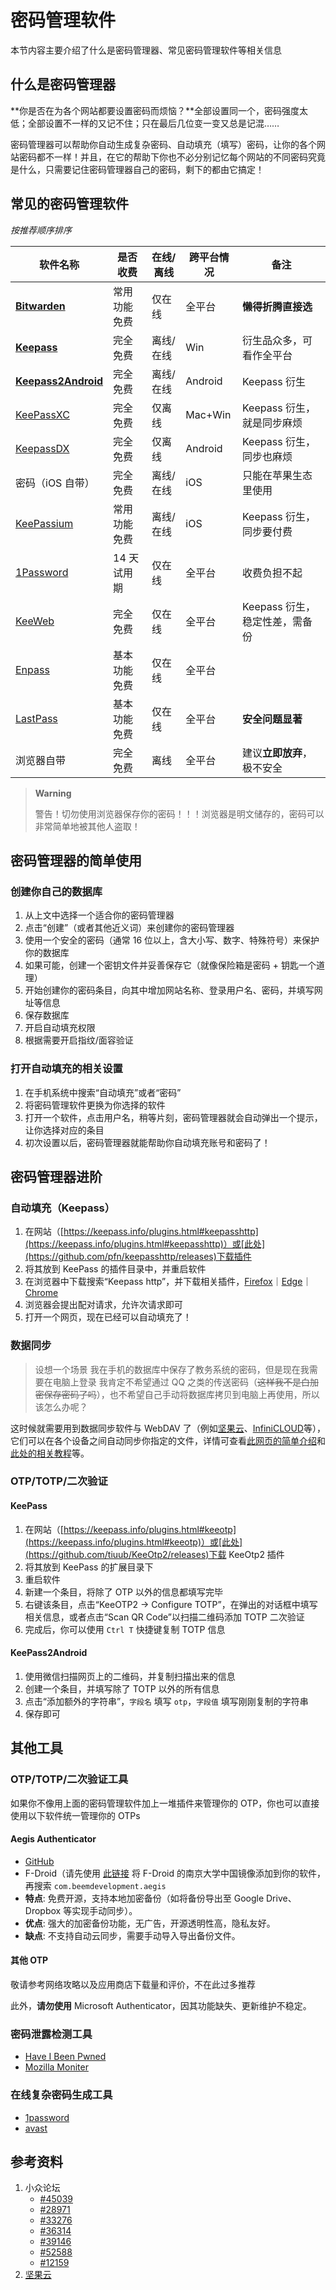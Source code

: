 # 密码管理软件

本节内容主要介绍了什么是密码管理器、常见密码管理软件等相关信息

## 什么是密码管理器

**你是否在为各个网站都要设置密码而烦恼？**全部设置同一个，密码强度太低；全部设置不一样的又记不住；只在最后几位变一变又总是记混……

密码管理器可以帮助你自动生成复杂密码、自动填充（填写）密码，让你的各个网站密码都不一样！并且，在它的帮助下你也不必分别记忆每个网站的不同密码究竟是什么，只需要记住密码管理器自己的密码，剩下的都由它搞定！

## 常见的密码管理软件

_按推荐顺序排序_

| 软件名称                                                           | 是否收费     | 在线/离线 | 跨平台情况 | 备注                           |
| ------------------------------------------------------------------ | ------------ | --------- | ---------- | ------------------------------ |
| [**Bitwarden**](https://bitwarden.com/)                            | 常用功能免费 | 仅在线    | 全平台     | **懒得折腾直接选**             |
| [**Keepass**](https://keepass.info/)                               | 完全免费     | 离线/在线 | Win        | 衍生品众多，可看作全平台       |
| [**Keepass2Android**](https://github.com/PhilippC/keepass2android) | 完全免费     | 离线/在线 | Android    | Keepass 衍生                   |
| [KeePassXC](https://keepassxc.org/)                                | 完全免费     | 仅离线    | Mac+Win    | Keepass 衍生，就是同步麻烦     |
| [KeepassDX](https://www.keepassdx.com/)                            | 完全免费     | 仅离线    | Android    | Keepass 衍生，同步也麻烦       |
| 密码（iOS 自带）                                                   | 完全免费     | 离线/在线 | iOS        | 只能在苹果生态里使用           |
| [KeePassium](https://keepassium.com/)                              | 常用功能免费 | 离线/在线 | iOS        | Keepass 衍生，同步要付费       |
| [1Password](https://1password.com/zh-cn)                           | 14 天试用期  | 仅在线    | 全平台     | 收费负担不起                   |
| [KeeWeb](https://keeweb.info/)                                     | 完全免费     | 仅在线    | 全平台     | Keepass 衍生，稳定性差，需备份 |
| [Enpass](https://www.enpass.io/)                                   | 基本功能免费 | 仅在线    | 全平台     |                                |
| [LastPass](https://www.lastpass.com/)                              | 基本功能免费 | 仅在线    | 全平台     | **安全问题显著**               |
| 浏览器自带                                                         | 完全免费     | 离线      | 全平台     | 建议**立即放弃**，极不安全     |

> **Warning**
>
> 警告！切勿使用浏览器保存你的密码！！！浏览器是明文储存的，密码可以非常简单地被其他人盗取！

## 密码管理器的简单使用

### 创建你自己的数据库

1. 从上文中选择一个适合你的密码管理器
2. 点击“创建”（或者其他近义词）来创建你的密码管理器
3. 使用一个安全的密码（通常 16 位以上，含大小写、数字、特殊符号）来保护你的数据库
4. 如果可能，创建一个密钥文件并妥善保存它（就像保险箱是密码 + 钥匙一个道理）
5. 开始创建你的密码条目，向其中增加网站名称、登录用户名、密码，并填写网址等信息
6. 保存数据库
7. 开启自动填充权限
8. 根据需要开启指纹/面容验证

### 打开自动填充的相关设置

1. 在手机系统中搜索“自动填充”或者“密码”
2. 将密码管理软件更换为你选择的软件
3. 打开一个软件，点击用户名，稍等片刻，密码管理器就会自动弹出一个提示，让你选择对应的条目
4. 初次设置以后，密码管理器就能帮助你自动填充账号和密码了！

## 密码管理器进阶

### 自动填充（Keepass）

1. 在网站（[https://keepass.info/plugins.html#keepasshttp](https://keepass.info/plugins.html#keepasshttp)）或[此处](https://github.com/pfn/keepasshttp/releases)下载插件
2. 将其放到 KeePass 的插件目录中，并重启软件
3. 在浏览器中下载搜索“Keepass http”，并下载相关插件，[Firefox](https://addons.mozilla.org/zh-CN/firefox/addon/keepasshttp-connector/)｜[Edge](https://microsoftedge.microsoft.com/addons/detail/jnhjknbfnclancjpknceboifoegiompf)｜[Chrome](https://chrome.google.com/webstore/detail/chromeipass/ompiailgknfdndiefoaoiligalphfdae?hl=en)
4. 浏览器会提出配对请求，允许次请求即可
5. 打开一个网页，现在已经可以自动填充了！

### 数据同步

> 设想一个场景
> 我在手机的数据库中保存了教务系统的密码，但是现在我需要在电脑上登录
> 我肯定不希望通过 QQ 之类的传送密码（~~这样我不是白加密保存密码了吗~~），也不希望自己手动将数据库拷贝到电脑上再使用，所以该怎么办呢？

这时候就需要用到数据同步软件与 WebDAV 了（例如[坚果云](https://www.jianguoyun.com/)、[InfiniCLOUD](https://infini-cloud.net/en/)等），它们可以在各个设备之间自动同步你指定的文件，详情可查看[此网页的简单介绍](https://help.jianguoyun.com/?p=3348)和[此处的相关教程](https://help.jianguoyun.com/?p=2064)等。

### OTP/TOTP/二次验证

#### KeePass

1. 在网站（[https://keepass.info/plugins.html#keeotp](https://keepass.info/plugins.html#keeotp)）或[此处](https://github.com/tiuub/KeeOtp2/releases)下载 KeeOtp2 插件
2. 将其放到 KeePass 的扩展目录下
3. 重启软件
4. 新建一个条目，将除了 OTP 以外的信息都填写完毕
5. 右键该条目，点击“KeeOTP2 -> Configure TOTP”，在弹出的对话框中填写相关信息，或者点击“Scan QR Code”以扫描二维码添加 TOTP 二次验证
6. 完成后，你可以使用 `Ctrl T` 快捷键复制 TOTP 信息

#### KeePass2Android

1. 使用微信扫描网页上的二维码，并复制扫描出来的信息
2. 创建一个条目，并填写除了 TOTP 以外的所有信息
3. 点击“添加额外的字符串”，`字段名` 填写 `otp`，`字段值` 填写刚刚复制的字符串
4. 保存即可

## 其他工具

### OTP/TOTP/二次验证工具

如果你不像用上面的密码管理软件加上一堆插件来管理你的 OTP，你也可以直接使用以下软件统一管理你的 OTPs

#### Aegis Authenticator

- [GitHub](https://github.com/beemdevelopment/Aegis)
- F-Droid（请先使用 [此链接](https://mirror.nju.edu.cn/fdroid/repo/?fingerprint=43238D512C1E5EB2D6569F4A3AFBF5523418B82E0A3ED1552770ABB9A9C9CCAB) 将 F-Droid 的南京大学中国镜像添加到你的软件，再搜索 `com.beemdevelopment.aegis`
- **特点**: 免费开源，支持本地加密备份（如将备份导出至 Google Drive、Dropbox 等实现手动同步）。
- **优点**: 强大的加密备份功能，无广告，开源透明性高，隐私友好。
- **缺点**: 不支持自动云同步，需要手动导入导出备份文件。

#### 其他 OTP

敬请参考网络攻略以及应用商店下载量和评价，不在此过多推荐

此外，**请勿使用** Microsoft Authenticator，因其功能缺失、更新维护不稳定。

### 密码泄露检测工具

- [Have I Been Pwned](https://haveibeenpwned.com/)
- [Mozilla Moniter](https://monitor.mozilla.org/)

### 在线复杂密码生成工具

- [1password](https://1password.com/zh-cn/password-generator)
- [avast](https://www.avast.com/zh-cn/random-password-generator#pc)

## 参考资料

1. 小众论坛
   - [#45039](https://meta.appinn.net/t/topic/45039)
   - [#28971](https://meta.appinn.net/t/topic/28971)
   - [#33276](https://meta.appinn.net/t/topic/33276)
   - [#36314](https://meta.appinn.net/t/topic/36314)
   - [#39146](https://meta.appinn.net/t/topic/39146)
   - [#52588](https://meta.appinn.net/t/topic/52588)
   - [#12159](https://meta.appinn.net/t/topic/12159)
2. [坚果云](https://www.jianguoyun.com/)
